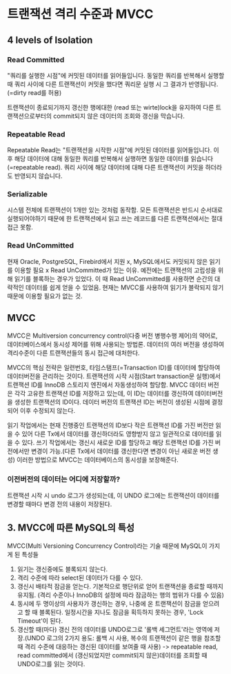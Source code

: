 # 트랜잭션 격리 수준과 MVCC

## 4 levels of Isolation

### Read Committed
"쿼리를 실행한 시점"에 커밋된 데이터를 읽어들입니다. 동일한 쿼리를 반복해서 실행할 때 쿼리 사이에 다른 트랜잭션이 커밋을 했다면 쿼리문 실행 시 그 결과가 반영됩니다.(=dirty read를 허용)

트랜잭션이 종료되기까지 갱신한 행에대한 (read 또는 wirte)lock을 유지하여 다른 트랜잭션으로부터의 commit되지 않은 데이터의 조회와 갱신을 막습니다.

### Repeatable Read
Repeatable Read는 "트랜잭션을 시작한 시점"에 커밋된 데이터를 읽어들입니다. 이후 해당 데이터에 대해 동일한 쿼리를 반복해서 실행하면 동일한 데이터를 읽습니다(=repeatable read). 쿼리 사이에 해당 데이터에 대해 다른 트랜잭션이 커밋을 하더라도 반영되지 않습니다.

### Serializable
시스템 전체에 트랜잭션이 1개만 있는 것처럼 동작함. 모든 트랜잭션은 반드시 순서대로 실행되어야하기 때문에 한 트랜잭션에서 읽고 쓰는 레코드를 다른 트랜잭션에서는 절대 접근 못함.

### Read UnCommitted
현재 Oracle, PostgreSQL, Firebird에서 지원 x, MySQL에서도 커밋되지 않은 읽기를 이용할 필요 x
Read UnCommitted가 있는 이유. 예전에는 트랜잭션의 고립성을 위해 읽기를 블록하는 경우가 있었다. 이 때 Read UnCommitted를 사용하면 순간의 대략적인 데이터를 쉽게 얻을 수 있었음. 현재는 MVCC를 사용하여 읽기가 블락되지 않기 때문에 이용할 필요가 없는 것.

## MVCC
MVCC은 Multiversion concurrency control(다중 버전 병행수행 제어)의 약어로, 데이터베이스에서 동시성 제어를 위해 사용되는 방법론. 데이터의 여러 버전을 생성하여 격리수준이 다른 트랜잭션들의 동시 접근에 대처한다.

MVCC의 핵심 전략은 일련번호, 타임스탬프(=Transaction ID)를 데이터에 할당하여 데이터버전을 관리하는 것이다. 트랜잭션의 시작 시점(Start transaction문 실행)에서 트랜잭션 ID를 InnoDB 스토리지 엔진에서 자동생성하여 할당함. MVCC 데이터 버전은 각각 고유한 트랜잭션 ID를 저장하고 있는데, 이 ID는 데이터를 갱신하여 데이터버전을 생성한 트랜잭션의 ID이다. 데이터 버전의 트랜잭션 ID는 버전이 생성된 시점에 결정되어 이후 수정되지 않는다.

읽기 작업에서는 현재 진행중인 트랜잭션의 ID보다 작은 트랜잭션 ID를 가진 버전만 읽을 수 있어 다른 Tx에서 데이터를 갱신하더라도 영향받지 않고 일관적으로 데이터를 읽을 수 있다. 쓰기 작업에서는 갱신시 새로운 ID를 할당하고 해당 트랜잭션 ID를 가진 버전에서만 변경이 가능.(다른 Tx에서 데이터를 갱신한다면 변경이 아닌 새로운 버전 생성) 이러한 방법으로 MVCC는 데이터베이스의 동시성을 보장해준다.

### 이전버전의 데이터는 어디에 저장할까?
트랜잭션 시작 시 undo 로그가 생성되는데, 이 UNDO 로그에는 트랜잭션이 데이터를 변경할 때마다 변경 전의 내용이 저장된다. 

## 3. MVCC에 따른 MySQL의 특성

MVCC(Multi Versioning Concurrency Control)라는 기술 때문에 MySQL이 가지게 된 특성들 
1. 읽기는 갱신중에도 블록되지 않는다.
2. 격리 수준에 따라 select된 데이터가 다를 수 있다.
3. 갱신시 배타적 잠금을 얻는다. 기본적으로 행단위로 얻어 트랜잭션을 종료할 때까지 유지됨. (격리 수준이나 InnoDB의 설정에 따라 잠금하는 행의 범위가 다를 수 있음)
4. 동시에 두 명이상의 사용자가 갱신하는 경우, 나중에 온 트랜잭션이 잠금을 얻으려고 할 때 블록된다. 일정시간을 지나도 잠금을 획득하지 못하는 경우, 'Lock Timeout'이 된다.
5. 갱신할 때(마다) 갱신 전의 데이터를 UNDO로그로 '롤백 세그먼트'라는 영역에 저장.(UNDO 로그의 2가지 용도: 롤백 시 사용, 복수의 트랜잭션이 같은 행을 참조할 때 격리 수준에 대응하는 갱신된 데이터를 보여줄 때 사용)
-> repeatable read, read committed에서 (갱신되었지만 commit되지 않은)데이터를 조회할 때 UNDO로그를 읽는 것이다.
